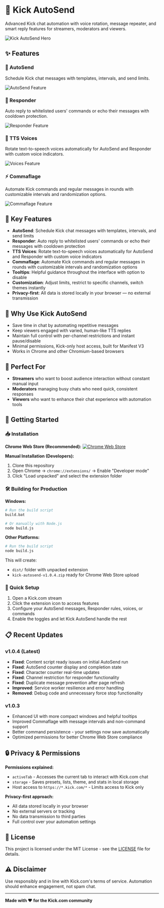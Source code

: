 # 🚀 Kick AutoSend

Advanced Kick chat automation with voice rotation, message repeater, and smart reply features for streamers, moderators and viewers.

![Kick AutoSend Hero](screenshots/Large%20tile%20-%20Promo%20-%20920x680.png)

## ✨ Features

### 🤖 AutoSend
Schedule Kick chat messages with templates, intervals, and send limits.

![AutoSend Feature](screenshots/1%20AutoSend%20(n).png)

### 💬 Responder
Auto reply to whitelisted users' commands or echo their messages with cooldown protection.

![Responder Feature](screenshots/2%20Responder%20(n).png)

### 🎤 TTS Voices
Rotate text-to-speech voices automatically for AutoSend and Responder with custom voice indicators.

![Voices Feature](screenshots/3%20Voices%20(n).png)

### ⚡ Commaflage
Automate Kick commands and regular messages in rounds with customizable intervals and randomization options.

![Commaflage Feature](screenshots/4%20Commaflage%20(n).png)

## 🔧 Key Features

- **AutoSend**: Schedule Kick chat messages with templates, intervals, and send limits
- **Responder**: Auto reply to whitelisted users' commands or echo their messages with cooldown protection
- **TTS Voices**: Rotate text-to-speech voices automatically for AutoSend and Responder with custom voice indicators
- **Commaflage**: Automate Kick commands and regular messages in rounds with customizable intervals and randomization options
- **Tooltips**: Helpful guidance throughout the interface with option to disable
- **Customization**: Adjust limits, restrict to specific channels, switch themes instantly
- **Privacy-first**: All data is stored locally in your browser — no external transmission

## 🎯 Why Use Kick AutoSend

- Save time in chat by automating repetitive messages
- Keep viewers engaged with varied, human-like TTS replies
- Maintain full control with per-channel restrictions and instant pause/disable
- Minimal permissions, Kick-only host access, built for Manifest V3
- Works in Chrome and other Chromium-based browsers

## 👥 Perfect For

- **Streamers** who want to boost audience interaction without constant manual input
- **Moderators** managing busy chats who need quick, consistent responses
- **Viewers** who want to enhance their chat experience with automation tools

## 🚀 Getting Started

### 📥 Installation

**Chrome Web Store (Recommended):**
[![Chrome Web Store](https://img.shields.io/badge/Chrome%20Web%20Store-Install-blue?style=for-the-badge&logo=google-chrome)](https://chromewebstore.google.com/detail/kick-autosend/miadacmkmddgdlinpfcgblifnolbmjie)

**Manual Installation (Developers):**
1. Clone this repository
2. Open Chrome → `chrome://extensions/` → Enable "Developer mode"
3. Click "Load unpacked" and select the extension folder

### 🛠️ Building for Production

**Windows:**
```bash
# Run the build script
build.bat

# Or manually with Node.js
node build.js
```

**Other Platforms:**
```bash
# Run the build script
node build.js
```

This will create:
- `dist/` folder with unpacked extension
- `kick-autosend-v1.0.4.zip` ready for Chrome Web Store upload

### 🎯 Quick Setup

1. Open a Kick.com stream
2. Click the extension icon to access features
3. Configure your AutoSend messages, Responder rules, voices, or commands
4. Enable the toggles and let Kick AutoSend handle the rest

## 📋 Recent Updates

### v1.0.4 (Latest)
- **Fixed**: Content script ready issues on initial AutoSend run
- **Fixed**: AutoSend counter display and completion state
- **Fixed**: Character counter real-time updates
- **Fixed**: Channel restriction for responder functionality
- **Fixed**: Duplicate message prevention after page refresh
- **Improved**: Service worker resilience and error handling
- **Removed**: Debug code and unnecessary force stop functionality

### v1.0.3
- Enhanced UI with more compact windows and helpful tooltips
- Improved Commaflage with message intervals and non-command support
- Better command persistence - your settings now save automatically
- Optimized permissions for better Chrome Web Store compliance

## 🔒 Privacy & Permissions

**Permissions explained:**
- `activeTab` - Accesses the current tab to interact with Kick.com chat
- `storage` - Saves presets, lists, theme, and stats in local storage
- Host access to `https://*.kick.com/*` - Limits access to Kick only

**Privacy-first approach:**
- All data stored locally in your browser
- No external servers or tracking
- No data transmission to third parties
- Full control over your automation settings

## 📄 License

This project is licensed under the MIT License - see the [LICENSE](LICENSE) file for details.

## ⚠️ Disclaimer

Use responsibly and in line with Kick.com's terms of service. Automation should enhance engagement, not spam chat.

---

**Made with ❤️ for the Kick.com community**
